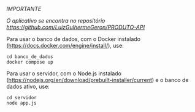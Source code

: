 *IMPORTANTE*

*O aplicativo se encontra no repositório https://github.com/LuizGulhermeGeron/PRODUTO-API*

Para usar o banco de dados, com o Docker instalado (https://docs.docker.com/engine/install/), use:
```
cd banco_de_dados
docker compose up
```
Para usar o servidor, com o Node.js instalado (https://nodejs.org/en/download/prebuilt-installer/current) e o banco de dados ativo, use:
```
cd servidor
node app.js
```
